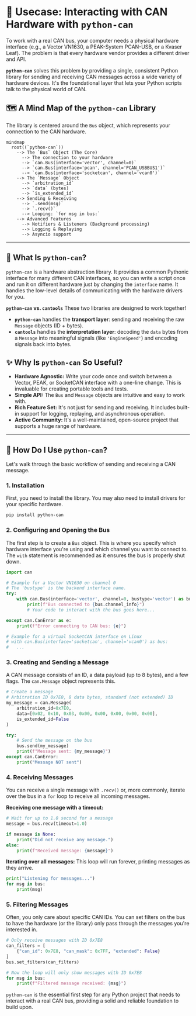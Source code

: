 # 🚌 Usecase: Interacting with CAN Hardware with `python-can`

To work with a real CAN bus, your computer needs a physical hardware interface (e.g., a Vector VN1630, a PEAK-System PCAN-USB, or a Kvaser Leaf). The problem is that every hardware vendor provides a different driver and API.

**`python-can`** solves this problem by providing a single, consistent Python library for sending and receiving CAN messages across a wide variety of hardware devices. It's the foundational layer that lets your Python scripts talk to the physical world of CAN.

## 🗺️ A Mind Map of the `python-can` Library

The library is centered around the `Bus` object, which represents your connection to the CAN hardware.

```mermaid
mindmap
  root((`python-can`))
    --> The `Bus` Object (The Core)
      --> The connection to your hardware
      --> `can.Bus(interface='vector', channel=0)`
      --> `can.Bus(interface='pcan', channel='PCAN_USBBUS1')`
      --> `can.Bus(interface='socketcan', channel='vcan0')`
    --> The `Message` Object
      --> `arbitration_id`
      --> `data` (bytes)
      --> `is_extended_id`
    --> Sending & Receiving
      --> `.send(msg)`
      --> `.recv()`
      --> Looping: `for msg in bus:`
    --> Advanced Features
      --> Notifiers & Listeners (Background processing)
      --> Logging & Replaying
      --> Asyncio support
```

---

## 🤔 What Is `python-can`?

`python-can` is a hardware abstraction library. It provides a common Pythonic interface for many different CAN interfaces, so you can write a script once and run it on different hardware just by changing the `interface` name. It handles the low-level details of communicating with the hardware drivers for you.

**`python-can` vs. `cantools`**
These two libraries are designed to work together!
*   **`python-can`** handles the **transport layer**: sending and receiving the raw `Message` objects (ID + bytes).
*   **`cantools`** handles the **interpretation layer**: decoding the `data` bytes from a `Message` into meaningful signals (like `'EngineSpeed'`) and encoding signals back into bytes.

## ✨ Why Is `python-can` So Useful?

*   **Hardware Agnostic:** Write your code once and switch between a Vector, PEAK, or SocketCAN interface with a one-line change. This is invaluable for creating portable tools and tests.
*   **Simple API:** The `Bus` and `Message` objects are intuitive and easy to work with.
*   **Rich Feature Set:** It's not just for sending and receiving. It includes built-in support for logging, replaying, and asynchronous operation.
*   **Active Community:** It's a well-maintained, open-source project that supports a huge range of hardware.

---

## 🚀 How Do I Use `python-can`?

Let's walk through the basic workflow of sending and receiving a CAN message.

### 1. Installation

First, you need to install the library. You may also need to install drivers for your specific hardware.
```bash
pip install python-can
```

### 2. Configuring and Opening the Bus

The first step is to create a `Bus` object. This is where you specify which hardware interface you're using and which channel you want to connect to. The `with` statement is recommended as it ensures the bus is properly shut down.

```python
import can

# Example for a Vector VN1630 on channel 0
# The 'bustype' is the backend interface name.
try:
    with can.Bus(interface='vector', channel=0, bustype='vector') as bus:
        print(f"Bus connected to {bus.channel_info}")
        # Your code to interact with the bus goes here...

except can.CanError as e:
    print(f"Error connecting to CAN bus: {e}")

# Example for a virtual SocketCAN interface on Linux
# with can.Bus(interface='socketcan', channel='vcan0') as bus:
#   ...
```

### 3. Creating and Sending a Message

A CAN message consists of an ID, a data payload (up to 8 bytes), and a few flags. The `can.Message` object represents this.

```python
# Create a message
# Arbitration ID 0x7E0, 8 data bytes, standard (not extended) ID
my_message = can.Message(
    arbitration_id=0x7E0,
    data=[0x02, 0x10, 0x03, 0x00, 0x00, 0x00, 0x00, 0x00],
    is_extended_id=False
)

try:
    # Send the message on the bus
    bus.send(my_message)
    print(f"Message sent: {my_message}")
except can.CanError:
    print("Message NOT sent")
```

### 4. Receiving Messages

You can receive a single message with `.recv()` or, more commonly, iterate over the bus in a `for` loop to receive all incoming messages.

**Receiving one message with a timeout:**
```python
# Wait for up to 1.0 second for a message
message = bus.recv(timeout=1.0)

if message is None:
    print("Did not receive any message.")
else:
    print(f"Received message: {message}")
```

**Iterating over all messages:**
This loop will run forever, printing messages as they arrive.
```python
print("Listening for messages...")
for msg in bus:
    print(msg)
```

### 5. Filtering Messages

Often, you only care about specific CAN IDs. You can set filters on the bus to have the hardware (or the library) only pass through the messages you're interested in.

```python
# Only receive messages with ID 0x7E8
can_filters = [
    {"can_id": 0x7E8, "can_mask": 0x7FF, "extended": False}
]
bus.set_filters(can_filters)

# Now the loop will only show messages with ID 0x7E8
for msg in bus:
    print(f"Filtered message received: {msg}")
```
`python-can` is the essential first step for any Python project that needs to interact with a real CAN bus, providing a solid and reliable foundation to build upon.
